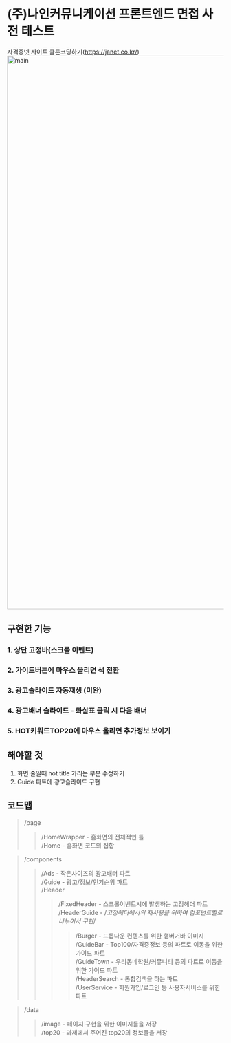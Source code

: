 # (주)나인커뮤니케이션 프론트엔드 면접 사전 테스트
자격증넷 사이트 클론코딩하기(https://janet.co.kr/)
<img width="1287" alt="main" src="https://user-images.githubusercontent.com/69252064/174094746-76d82973-678a-432a-9634-07dc6ec6da25.png">


## 구현한 기능
### 1. 상단 고정바(스크롤 이벤트)
### 2. 가이드버튼에 마우스 올리면 색 전환
### 3. 광고슬라이드 자동재생 (미완)
### 4. 광고배너 슬라이드 - 화살표 클릭 시 다음 배너
### 5. HOT키워드TOP20에 마우스 올리면 추가정보 보이기
   
## 해야할 것
1. 화면 줄일때 hot title 가리는 부분 수정하기
2. Guide 파트에 광고슬라이드 구현
   
   
   
## 코드맵
>/page   
>  >/HomeWrapper - 홈화면의 전체적인 틀   
>  >/Home - 홈화면 코드의 집합   

>/components   
>  >/Ads - 작은사이즈의 광고배터 파트   
>  >/Guide - 광고/정보/인기순위 파트   
>  >/Header   
>  >  >/FixedHeader - 스크롤이벤트시에 발생하는 고정헤더 파트   
>  >  >/HeaderGuide - /*고정헤더에서의 재사용을 위하여 컴포넌트별로 나누어서 구현*/   
>  >  >  >/Burger - 드롭다운 컨텐츠를 위한 햄버거바 이미지   
>  >  >  >/GuideBar - Top100/자격증정보 등의 파트로 이동을 위한 가이드 파트   
>  >  >  >/GuideTown - 우리동네학원/커뮤니티 등의 파트로 이동을 위한 가이드 파트   
>  >/HeaderSearch - 통합검색을 하는 파트   
>  >/UserService - 회원가입/로그인 등 사용자서비스를 위한 파트   
       
>/data   
>  >/image - 페이지 구현을 위한 이미지들을 저장   
>  >/top20 - 과제에서 주어진 top20의 정보들을 저장   
